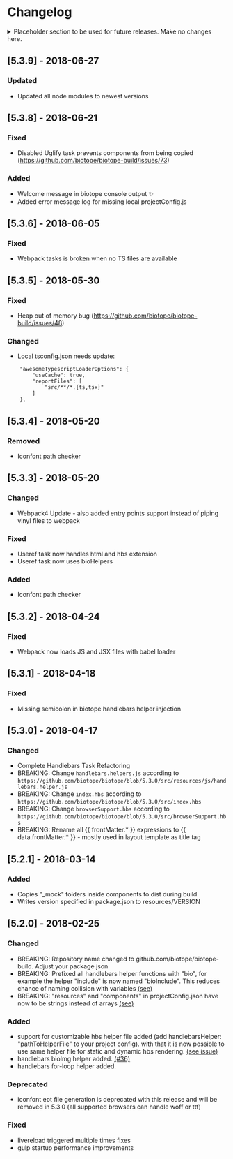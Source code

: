 # Changelog

<details>
  <summary>
	Placeholder section to be used for future releases. Make no changes here.
  </summary>

## [Unreleased] - YYYY-MM-DD
### Added
- for new features.
### Changed
- for changes in existing functionality.
### Deprecated
- for soon-to-be removed features.
### Removed
- for now removed features.
### Fixed
- for any bug fixes.

</details>

## [5.3.9] - 2018-06-27 
### Updated
- Updated all node modules to newest versions

## [5.3.8] - 2018-06-21 
### Fixed
- Disabled Uglify task prevents components from being copied (https://github.com/biotope/biotope-build/issues/73)
### Added
- Welcome message in biotope console output :sparkles:
- Added error message log for missing local projectConfig.js   

## [5.3.6] - 2018-06-05 
### Fixed
- Webpack tasks is broken when no TS files are available

## [5.3.5] - 2018-05-30 
### Fixed
- Heap out of memory bug (https://github.com/biotope/biotope-build/issues/48)
### Changed
- Local tsconfig.json needs update:
```
	"awesomeTypescriptLoaderOptions": {
		"useCache": true,
		"reportFiles": [
			"src/**/*.{ts,tsx}"
		]
	},
```

## [5.3.4] - 2018-05-20 
### Removed
- Iconfont path checker

## [5.3.3] - 2018-05-20
### Changed
- Webpack4 Update - also added entry points support instead of piping vinyl files to webpack
### Fixed
- Useref task now handles html and hbs extension
- Useref task now uses bioHelpers   
### Added
- Iconfont path checker

## [5.3.2] - 2018-04-24
### Fixed
- Webpack now loads JS and JSX files with babel loader 

## [5.3.1] - 2018-04-18
### Fixed
- Missing semicolon in biotope handlebars helper injection

## [5.3.0] - 2018-04-17
### Changed
- Complete Handlebars Task Refactoring 
- BREAKING: Change `handlebars.helpers.js` according to `https://github.com/biotope/biotope/blob/5.3.0/src/resources/js/handlebars.helper.js`
- BREAKING: Change `index.hbs` according to `https://github.com/biotope/biotope/blob/5.3.0/src/index.hbs`
- BREAKING: Change `browserSupport.hbs` according to `https://github.com/biotope/biotope/blob/5.3.0/src/browserSupport.hbs`
- BREAKING: Rename all {{ frontMatter.* }} expressions to {{ data.frontMatter.* }} - mostly used in layout template as title tag

## [5.2.1] - 2018-03-14
### Added
- Copies "_mock" folders inside components to dist during build
- Writes version specified in package.json to resources/VERSION

## [5.2.0] - 2018-02-25
### Changed
 - BREAKING: Repository name changed to github.com/biotope/biotope-build. Adjust your package.json 
 - BREAKING: Prefixed all handlebars helper functions with "bio", for example the helper "include" is now named "bioInclude". This reduces chance of naming collision with variables [(see)](https://github.com/biotope/biotope-build/pull/45/files)
 - BREAKING: "resources" and "components" in projectConfig.json have now to be strings instead of arrays [(see)](https://github.com/biotope/biotope-build/pull/40/commits/3cde1073237241db1fc0749ca24b3a9ec41e4521)
### Added
- support for customizable hbs helper file added (add handlebarsHelper: "pathToHelperFile" to your project config). with that it is now possible to use same helper file for static and dynamic hbs rendering. [(see issue)](https://github.com/biotope/biotope-build/issues/4)
- handlebars bioImg helper added. [(#36)](https://github.com/biotope/biotope-build/issues/36)
- handlebars for-loop helper added.
### Deprecated
- iconfont eot file generation is deprecated with this release and will be removed in 5.3.0 (all supported browsers can handle woff or ttf)
### Fixed
- livereload triggered multiple times fixes
- gulp startup performance improvements
